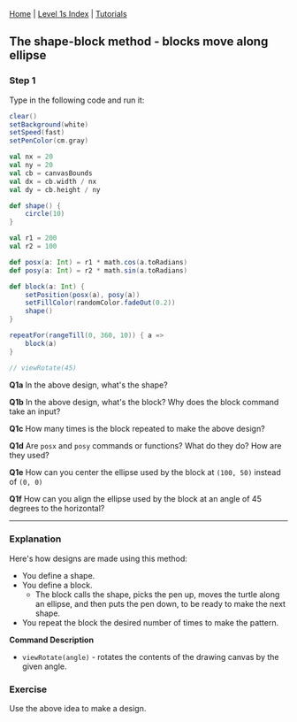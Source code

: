 <div class="nav">
  <a href="../../index.html">Home</a> | <a href="index.html">Level 1s Index</a> | <a href="../../tutorials-index.html">Tutorials</a>
</div>

## The shape-block method - blocks move along ellipse

### Step 1

Type in the following code and run it:

```scala
clear()
setBackground(white)
setSpeed(fast)
setPenColor(cm.gray)

val nx = 20
val ny = 20
val cb = canvasBounds
val dx = cb.width / nx
val dy = cb.height / ny

def shape() {
    circle(10)
}

val r1 = 200
val r2 = 100

def posx(a: Int) = r1 * math.cos(a.toRadians)
def posy(a: Int) = r2 * math.sin(a.toRadians)

def block(a: Int) {
    setPosition(posx(a), posy(a))
    setFillColor(randomColor.fadeOut(0.2))
    shape()
}

repeatFor(rangeTill(0, 360, 10)) { a =>
    block(a)
}

// viewRotate(45)
```

**Q1a** In the above design, what's the shape?

**Q1b** In the above design, what's the block? Why does the block command take an input?

**Q1c** How many times is the block repeated to make the above design?

**Q1d** Are `posx` and `posy` commands or functions? What do they do? How are they used?

**Q1e** How can you center the ellipse used by the block at `(100, 50)` instead of `(0, 0)`

**Q1f** How can you align the ellipse used by the block at an angle of 45 degrees to the horizontal?

---

### Explanation

Here's how designs are made using this method:
* You define a shape.
* You define a block.
  * The block calls the shape, picks the pen up, moves the turtle along an ellipse, and then puts the pen down, to be ready to make the next shape.
* You repeat the block the desired number of times to make the pattern.

**Command Description**

* `viewRotate(angle)` - rotates the contents of the drawing canvas by the given angle.

### Exercise

Use the above idea to make a design.

